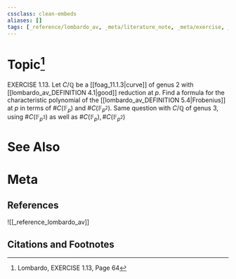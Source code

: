 ```yaml
---
cssclass: clean-embeds
aliases: []
tags: [_reference/lombardo_av, _meta/literature_note, _meta/exercise, _auto/links_added, _meta/TODO/change_title]
---
```

# Topic[^1]
EXERCISE 1.13. Let $C / \mathbb{Q}$ be a [[foag_11.1.3|curve]] of genus 2 with [[lombardo_av_DEFINITION 4.1|good]] reduction at $p .$ Find a formula for the characteristic polynomial of the [[lombardo_av_DEFINITION 5.4|Frobenius]] at $p$ in terms of $\# C\left(\mathbb{F}_{p}\right)$ and $\# C\left(\mathbb{F}_{p^{2}}\right) .$ Same question with $C / \mathbb{Q}$ of genus 3, using $\# C\left(\mathbb{F}_{p^{3}}\right)$ as well as $\# C\left(\mathbb{F}_{p}\right), \# C\left(\mathbb{F}_{p^{2}}\right)$

# See Also

# Meta
## References
![[_reference_lombardo_av]]

## Citations and Footnotes
[^1]: Lombardo, EXERCISE 1.13, Page 64
